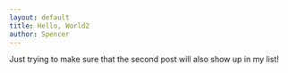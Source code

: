 ```yaml
---
layout: default
title: Hello, World2
author: Spencer
---
```


Just trying to make sure that the second post will also show up in my list!
